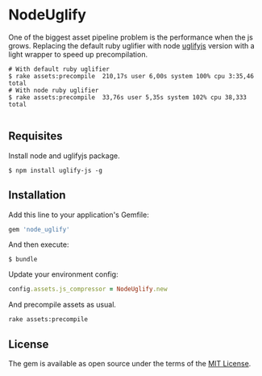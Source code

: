 # NodeUglify


One of the biggest asset pipeline problem is the performance when the js grows. Replacing the default ruby uglifier with node [uglifyjs](https://www.npmjs.com/package/uglifyjs) version with a light wrapper to speed up precompilation.

```
# With default ruby uglifier
$ rake assets:precompile  210,17s user 6,00s system 100% cpu 3:35,46 total
# With node ruby uglifier
$ rake assets:precompile  33,76s user 5,35s system 102% cpu 38,333 total


```

## Requisites

Install node and uglifyjs package.

```
$ npm install uglify-js -g
```

## Installation

Add this line to your application's Gemfile:

```ruby
gem 'node_uglify'
```

And then execute:

```
$ bundle
```

Update your environment config:

```ruby
config.assets.js_compressor = NodeUglify.new
```

And precompile assets as usual.

```
rake assets:precompile
```

## License

The gem is available as open source under the terms of the [MIT License](http://opensource.org/licenses/MIT).
